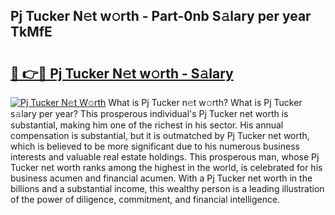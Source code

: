 ## Pj Tucker N𝚎t w𝚘rth - Part-0nb S𝚊lary per year TkMfE

# <h2><a href="http://gc21qtl.nevu.top/?p=Pj+Tucker">🔗 👉🔴 Pj Tucker N𝚎t w𝚘rth - S𝚊lary</a></h2>

[![Pj Tucker N𝚎t W𝚘rth](https://i.imgur.com/Oavwk0R.jpeg)](http://gc21qtl.nevu.top/?p=Pj+Tucker)
What is Pj Tucker n𝚎t w𝚘rth? What is Pj Tucker s𝚊lary per year?
This prosperous individual's Pj Tucker net worth is substantial, making him one of the richest in his sector. His annual compensation is substantial, but it is outmatched by Pj Tucker net worth, which is believed to be more significant due to his numerous business interests and valuable real estate holdings. This prosperous man, whose Pj Tucker net worth ranks among the highest in the world, is celebrated for his business acumen and financial acumen. With a Pj Tucker net worth in the billions and a substantial income, this wealthy person is a leading illustration of the power of diligence, commitment, and financial intelligence.
